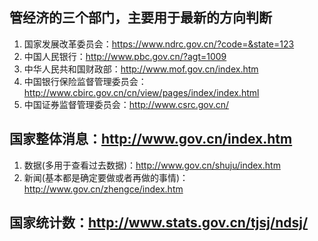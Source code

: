 ## 管经济的三个部门，主要用于最新的方向判断
1. 国家发展改革委员会：https://www.ndrc.gov.cn/?code=&state=123
2. 中国人民银行：http://www.pbc.gov.cn/?agt=1009
3. 中华人民共和国财政部：http://www.mof.gov.cn/index.htm
4. 中国银行保险监督管理委员会：http://www.cbirc.gov.cn/cn/view/pages/index/index.html
5. 中国证券监督管理委员会：http://www.csrc.gov.cn/

## 国家整体消息：http://www.gov.cn/index.htm
1. 数据(多用于查看过去数据)：http://www.gov.cn/shuju/index.htm
2. 新闻(基本都是确定要做或者再做的事情)：http://www.gov.cn/zhengce/index.htm

## 国家统计数：http://www.stats.gov.cn/tjsj/ndsj/